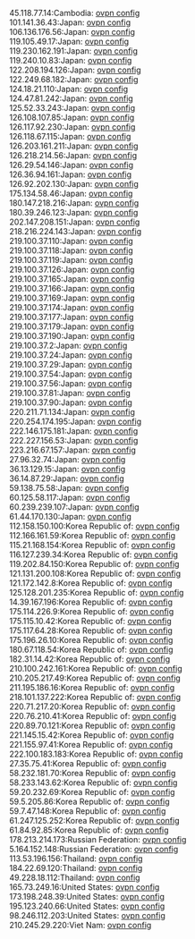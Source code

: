 45.118.77.14:Cambodia: [ovpn config](vpn/45_118_77_14.ovpn)  
101.141.36.43:Japan: [ovpn config](vpn/101_141_36_43.ovpn)  
106.136.176.56:Japan: [ovpn config](vpn/106_136_176_56.ovpn)  
119.105.49.17:Japan: [ovpn config](vpn/119_105_49_17.ovpn)  
119.230.162.191:Japan: [ovpn config](vpn/119_230_162_191.ovpn)  
119.240.10.83:Japan: [ovpn config](vpn/119_240_10_83.ovpn)  
122.208.194.126:Japan: [ovpn config](vpn/122_208_194_126.ovpn)  
122.249.68.182:Japan: [ovpn config](vpn/122_249_68_182.ovpn)  
124.18.21.110:Japan: [ovpn config](vpn/124_18_21_110.ovpn)  
124.47.81.242:Japan: [ovpn config](vpn/124_47_81_242.ovpn)  
125.52.33.243:Japan: [ovpn config](vpn/125_52_33_243.ovpn)  
126.108.107.85:Japan: [ovpn config](vpn/126_108_107_85.ovpn)  
126.117.92.230:Japan: [ovpn config](vpn/126_117_92_230.ovpn)  
126.118.67.115:Japan: [ovpn config](vpn/126_118_67_115.ovpn)  
126.203.161.211:Japan: [ovpn config](vpn/126_203_161_211.ovpn)  
126.218.214.56:Japan: [ovpn config](vpn/126_218_214_56.ovpn)  
126.29.54.146:Japan: [ovpn config](vpn/126_29_54_146.ovpn)  
126.36.94.161:Japan: [ovpn config](vpn/126_36_94_161.ovpn)  
126.92.202.130:Japan: [ovpn config](vpn/126_92_202_130.ovpn)  
175.134.58.46:Japan: [ovpn config](vpn/175_134_58_46.ovpn)  
180.147.218.216:Japan: [ovpn config](vpn/180_147_218_216.ovpn)  
180.39.246.123:Japan: [ovpn config](vpn/180_39_246_123.ovpn)  
202.147.208.151:Japan: [ovpn config](vpn/202_147_208_151.ovpn)  
218.216.224.143:Japan: [ovpn config](vpn/218_216_224_143.ovpn)  
219.100.37.110:Japan: [ovpn config](vpn/219_100_37_110.ovpn)  
219.100.37.118:Japan: [ovpn config](vpn/219_100_37_118.ovpn)  
219.100.37.119:Japan: [ovpn config](vpn/219_100_37_119.ovpn)  
219.100.37.126:Japan: [ovpn config](vpn/219_100_37_126.ovpn)  
219.100.37.165:Japan: [ovpn config](vpn/219_100_37_165.ovpn)  
219.100.37.166:Japan: [ovpn config](vpn/219_100_37_166.ovpn)  
219.100.37.169:Japan: [ovpn config](vpn/219_100_37_169.ovpn)  
219.100.37.174:Japan: [ovpn config](vpn/219_100_37_174.ovpn)  
219.100.37.177:Japan: [ovpn config](vpn/219_100_37_177.ovpn)  
219.100.37.179:Japan: [ovpn config](vpn/219_100_37_179.ovpn)  
219.100.37.190:Japan: [ovpn config](vpn/219_100_37_190.ovpn)  
219.100.37.2:Japan: [ovpn config](vpn/219_100_37_2.ovpn)  
219.100.37.24:Japan: [ovpn config](vpn/219_100_37_24.ovpn)  
219.100.37.29:Japan: [ovpn config](vpn/219_100_37_29.ovpn)  
219.100.37.54:Japan: [ovpn config](vpn/219_100_37_54.ovpn)  
219.100.37.56:Japan: [ovpn config](vpn/219_100_37_56.ovpn)  
219.100.37.81:Japan: [ovpn config](vpn/219_100_37_81.ovpn)  
219.100.37.90:Japan: [ovpn config](vpn/219_100_37_90.ovpn)  
220.211.71.134:Japan: [ovpn config](vpn/220_211_71_134.ovpn)  
220.254.174.195:Japan: [ovpn config](vpn/220_254_174_195.ovpn)  
222.146.175.181:Japan: [ovpn config](vpn/222_146_175_181.ovpn)  
222.227.156.53:Japan: [ovpn config](vpn/222_227_156_53.ovpn)  
223.216.67.157:Japan: [ovpn config](vpn/223_216_67_157.ovpn)  
27.96.32.74:Japan: [ovpn config](vpn/27_96_32_74.ovpn)  
36.13.129.15:Japan: [ovpn config](vpn/36_13_129_15.ovpn)  
36.14.87.29:Japan: [ovpn config](vpn/36_14_87_29.ovpn)  
59.138.75.58:Japan: [ovpn config](vpn/59_138_75_58.ovpn)  
60.125.58.117:Japan: [ovpn config](vpn/60_125_58_117.ovpn)  
60.239.239.107:Japan: [ovpn config](vpn/60_239_239_107.ovpn)  
61.44.170.130:Japan: [ovpn config](vpn/61_44_170_130.ovpn)  
112.158.150.100:Korea Republic of: [ovpn config](vpn/112_158_150_100.ovpn)  
112.166.161.59:Korea Republic of: [ovpn config](vpn/112_166_161_59.ovpn)  
115.21.168.154:Korea Republic of: [ovpn config](vpn/115_21_168_154.ovpn)  
116.127.239.34:Korea Republic of: [ovpn config](vpn/116_127_239_34.ovpn)  
119.202.84.150:Korea Republic of: [ovpn config](vpn/119_202_84_150.ovpn)  
121.131.200.108:Korea Republic of: [ovpn config](vpn/121_131_200_108.ovpn)  
121.172.142.8:Korea Republic of: [ovpn config](vpn/121_172_142_8.ovpn)  
125.128.201.235:Korea Republic of: [ovpn config](vpn/125_128_201_235.ovpn)  
14.39.167.196:Korea Republic of: [ovpn config](vpn/14_39_167_196.ovpn)  
175.114.226.9:Korea Republic of: [ovpn config](vpn/175_114_226_9.ovpn)  
175.115.10.42:Korea Republic of: [ovpn config](vpn/175_115_10_42.ovpn)  
175.117.64.28:Korea Republic of: [ovpn config](vpn/175_117_64_28.ovpn)  
175.196.26.10:Korea Republic of: [ovpn config](vpn/175_196_26_10.ovpn)  
180.67.118.54:Korea Republic of: [ovpn config](vpn/180_67_118_54.ovpn)  
182.31.14.42:Korea Republic of: [ovpn config](vpn/182_31_14_42.ovpn)  
210.100.242.161:Korea Republic of: [ovpn config](vpn/210_100_242_161.ovpn)  
210.205.217.49:Korea Republic of: [ovpn config](vpn/210_205_217_49.ovpn)  
211.195.186.16:Korea Republic of: [ovpn config](vpn/211_195_186_16.ovpn)  
218.101.137.222:Korea Republic of: [ovpn config](vpn/218_101_137_222.ovpn)  
220.71.217.20:Korea Republic of: [ovpn config](vpn/220_71_217_20.ovpn)  
220.76.210.41:Korea Republic of: [ovpn config](vpn/220_76_210_41.ovpn)  
220.89.70.121:Korea Republic of: [ovpn config](vpn/220_89_70_121.ovpn)  
221.145.15.42:Korea Republic of: [ovpn config](vpn/221_145_15_42.ovpn)  
221.155.97.41:Korea Republic of: [ovpn config](vpn/221_155_97_41.ovpn)  
222.100.183.183:Korea Republic of: [ovpn config](vpn/222_100_183_183.ovpn)  
27.35.75.41:Korea Republic of: [ovpn config](vpn/27_35_75_41.ovpn)  
58.232.181.70:Korea Republic of: [ovpn config](vpn/58_232_181_70.ovpn)  
58.233.143.62:Korea Republic of: [ovpn config](vpn/58_233_143_62.ovpn)  
59.20.232.69:Korea Republic of: [ovpn config](vpn/59_20_232_69.ovpn)  
59.5.205.86:Korea Republic of: [ovpn config](vpn/59_5_205_86.ovpn)  
59.7.47.148:Korea Republic of: [ovpn config](vpn/59_7_47_148.ovpn)  
61.247.125.252:Korea Republic of: [ovpn config](vpn/61_247_125_252.ovpn)  
61.84.92.85:Korea Republic of: [ovpn config](vpn/61_84_92_85.ovpn)  
178.213.214.173:Russian Federation: [ovpn config](vpn/178_213_214_173.ovpn)  
5.164.152.148:Russian Federation: [ovpn config](vpn/5_164_152_148.ovpn)  
113.53.196.156:Thailand: [ovpn config](vpn/113_53_196_156.ovpn)  
184.22.69.120:Thailand: [ovpn config](vpn/184_22_69_120.ovpn)  
49.228.18.112:Thailand: [ovpn config](vpn/49_228_18_112.ovpn)  
165.73.249.16:United States: [ovpn config](vpn/165_73_249_16.ovpn)  
173.198.248.39:United States: [ovpn config](vpn/173_198_248_39.ovpn)  
195.123.240.66:United States: [ovpn config](vpn/195_123_240_66.ovpn)  
98.246.112.203:United States: [ovpn config](vpn/98_246_112_203.ovpn)  
210.245.29.220:Viet Nam: [ovpn config](vpn/210_245_29_220.ovpn)  
